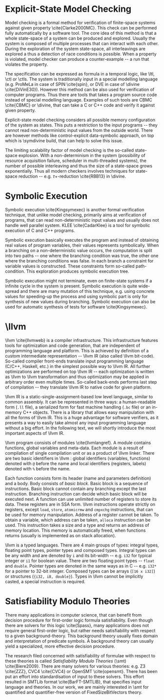 # Explicit-State Model Checking

Model checking is a formal method for verification of finite-space systems
against given property \cite{Clarke2000MC}. This check can be performed fully
automatically by a software tool. The core idea of this method is that a whole
state-space of a system can be produced and explored. Usually the system is
composed of multiple processes that can interact with each other. During the
exploration of the system state-space, all interleavings are explored a thus a
detection of race conditions is possible. When a property is violated, model
checker can produce a counter-example -- a run that violates the property.

The specification can be expressed as formula in a temporal logic, like \ltl,
\ctl or \ctls. The system is traditionally input in a special modelling language
(e.g. ProMeLa in case of SPIN \cite{spin}, or DVE in case of \divine
\cite{DiVinE30}). However this method can be also used for verification of
computer programs. Thus there are tools that takes a program source code instead
of special modelling language. Examples of such tools are CBMC \cite{CBMC} or
\divine, that can take a C or C++ code and verify it against given property.

Explicit-state model checking considers all possible memory configuration of the
system as states. This puts a restriction to the input programs -- they cannot
read non-deterministic input values from the outside world. There are however
methods like control-explicit data-symbolic approach, on top which is \symdivine
build, that can help to solve this issue.

The limiting scalability factor of model checking is the so-called state-space
explosion. With a non-determinism in the system (possibility of resource
acquisition failure, scheduler in multi-threaded systems), the number of
possible interleaving and thus the size of a state-space grows exponentially.
Thus all modern checkers involves techniques for state-space reduction -- e.g.
$\tau+$-reduction \cite{RBB13} in \divine.

# Symbolic Execution

Symbolic execution \cite{Kingsymexec} is another formal verification technique,
that unlike model checking, primarily aims at verification of programs, that can
read non-deterministic input values and usually does not handle well parallel
system. KLEE \cite{CadarKlee} is a tool for symbolic execution of C and C++
programs.

Symbolic execution basically executes the program and instead of obtaining real
values of program variables, their values represents symbolically. When a
branching on a non-deterministic value occurs, the computation is split into two
paths -- one where the branching condition was true, the other one where the
branching conditions was false. In each branch a constraint for variable values
is constructed. These constraints form so-called path-condition. This
exploration produces symbolic execution tree.

Symbolic execution might not terminate, even on finite-state systems if a
infinite cycle in the system is present. Symbolic execution is quite wide-spread
and there are many mutation of this technique, e.g. using concrete values for
speeding-up the process and using symbolic part is only for synthesis of new
values during branching. Symbolic execution can also be used for automatic
synthesis of tests for software \cite{Kingsymexec}.

# \llvm

\llvm \cite{llvmweb} is a compiler infrastructure. This infrastructure
features tools for optimization and code generation, that are independent of
programming language and platform. This is achieved by definition of a custom
intermediate representation -- \llvm IR (also called \llvm bit-code). So-called
compiler front-ends translate input programming language (C/C++, Haskell, etc.)
in the simplest possible way to \llvm IR. All further optimizations are
performed on top \llvm IR -- each optimization is written as \llvm to \llvm
transformation and thus optimization may be applied in arbitrary order even
multiple times. So-called back-ends performs last step of compilation -- they
translate \llvm IR to native code for given platform.

\llvm IR is a static-single-assignment-based low level language, similar to
common assembly. It can be represented in three ways: a human-readable form
(`.ll` file), a serialized form for fast machine handling (`.bc` file) or an
in-memory C++ objects. There is a library that allows easy manipulation with all
the forms of \llvm IR. This is a huge advantage for software verifiers, as it
presents a way to easily take almost any input programming language without a
big effort. In the following text, we will shortly introduce the most important
aspects of \llvm IR.

\llvm program consists of modules \cite{llvmlangref}. A module contains
functions, global variables and meta-data. Each module is a result of
compilation of single compilation unit or as a product of \llvm linker. There
are two basic identifiers in \llvm : global identifiers (variables, functions)
denoted with `@` before the name and local identifiers (registers, labels)
denoted with `%` before the name.

Each function consists form its header (name and parameters definition) and a
body. Body consists of *basic block*. Basic block is a sequence of instructions.
Basic block cannot contain any branching except the last instruction. Branching
instruction can decide which basic block will be executed next. A function can
use unlimited number of registers to store its data. These registers are in SSA
form. \llvm instructions operate strictly on registers, except `load`, `store`,
`atomicrmw` and `cmpxchg` instructions, that can be used for memory
manipulation. Address of a register cannot be taken. To obtain a variable, which
address can be taken, `alloca` instruction can be used. This instruction takes a
size and a type and returns an address of memory location. This memory is
automatically freed, when functions returns (usually is implemented as on stack
allocation).

\llvm is a typed languages. There are 4 main groups of types: integral types,
floating point types, pointer types and composed types. Integral types can be
any width and are denoted by `i` and its bit-width -- e.g. `i32` for typical
integer or `i1` for boolean value. There are two floating point types -- `float`
and `double`. Pointer types are denoted in the same ways as in C -- e.g. `i32*`
for a pointer to 32-bit integer. Composed types can be arrays (`[16 x i32]`) or
structures (`{i32, i8, double}`). Types in \llvm cannot be implicitly casted, a
special instruction is required.

# Satisfiability Modulo Theories

There many applications in computer science, that can benefit from decision
procedure for first-order logic formula satisfiability. Even though there are
solvers for this logic \cite{Spass}, many applications does not require
general first-order logic, but rather needs satisfiability with respect to a
given background-theory. This background theory usually fixes domain and
interpretation of predicate symbols. A background theory can usually yield a
specialized, more effective decision procedure.

The research filed concerned with satisfiability of formulae with respect to
these theories is called *Satisfiability Modulo Theories* (\smt)
\cite{Biere2009}. There are many solvers for various theories: e.g.
Z3 \cite{ZZZ}, CVC4 \cite{CVC4} or OpenSMT \cite{opensmt}. There has been put an
effort into standardisation of input to these solvers. This effort resulted in
SMTLib format \cite{BarFT-SMTLIB}, that specifies input language and theories.
In our work, we are mainly interested in \smt for quantified and quantifier-free
version of FixedSizeBitVectors theory.
